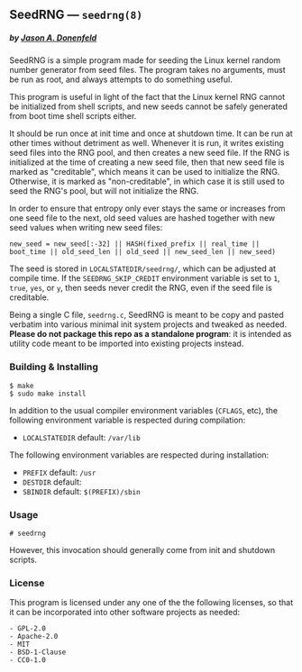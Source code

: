 ## SeedRNG &mdash; `seedrng(8)`
##### by [Jason A. Donenfeld](mailto:Jason@zx2c4.com)

SeedRNG is a simple program made for seeding the Linux kernel random number
generator from seed files. The program takes no arguments, must be run as root,
and always attempts to do something useful.

This program is useful in light of the fact that the Linux kernel RNG cannot be
initialized from shell scripts, and new seeds cannot be safely generated from
boot time shell scripts either.

It should be run once at init time and once at shutdown time. It can be run at
other times without detriment as well. Whenever it is run, it writes existing
seed files into the RNG pool, and then creates a new seed file. If the RNG is
initialized at the time of creating a new seed file, then that new seed file is
marked as "creditable", which means it can be used to initialize the RNG.
Otherwise, it is marked as "non-creditable", in which case it is still used to
seed the RNG's pool, but will not initialize the RNG.

In order to ensure that entropy only ever stays the same or increases from one
seed file to the next, old seed values are hashed together with new seed values
when writing new seed files:

```
new_seed = new_seed[:-32] || HASH(fixed_prefix || real_time || boot_time || old_seed_len || old_seed || new_seed_len || new_seed)
```

The seed is stored in `LOCALSTATEDIR/seedrng/`, which can be adjusted at
compile time. If the `SEEDRNG_SKIP_CREDIT` environment variable is set to `1`,
`true`, `yes`, or `y`, then seeds never credit the RNG, even if the seed file
is creditable.

Being a single C file, `seedrng.c`, SeedRNG is meant to be copy and pasted
verbatim into various minimal init system projects and tweaked as needed.
**Please do not package this repo as a standalone program**: it is intended as
utility code meant to be imported into existing projects instead.

### Building &amp; Installing

```
$ make
$ sudo make install
```

In addition to the usual compiler environment variables (`CFLAGS`, etc), the
following environment variable is respected during compilation:

  * `LOCALSTATEDIR`        default: `/var/lib`

The following environment variables are respected during installation:

  * `PREFIX`               default: `/usr`
  * `DESTDIR`              default:
  * `SBINDIR`              default: `$(PREFIX)/sbin`

### Usage

```
# seedrng
```

However, this invocation should generally come from init and shutdown scripts.

### License

This program is licensed under any one of the the following licenses, so that it can be incorporated into other software projects as needed:

    - GPL-2.0
    - Apache-2.0
    - MIT
    - BSD-1-Clause
    - CC0-1.0
